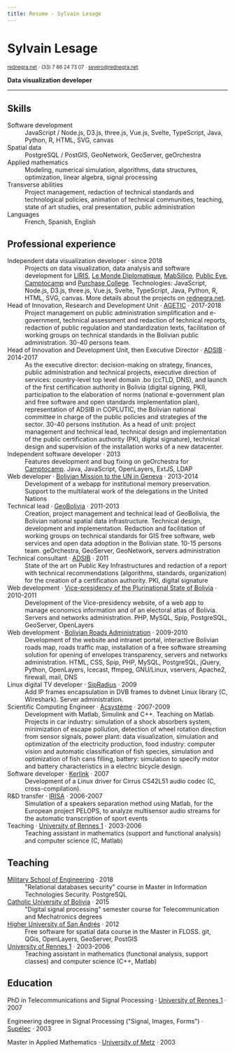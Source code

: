 ```yaml
---
title: Resume - Sylvain Lesage
---
```


# Sylvain Lesage

<div class="gray" style="font-size: 0.8em;">
  <a href="https://rednegra.net">rednegra.net</a> · (33) 7 66 24 73 07 · <a href="mailto:severo@rednegra.net">severo@rednegra.net</a>
</div>

**Data visualization developer**

---

## Skills

<dl>
  <dt>Software development</dt>
  <dd>JavaScript / Node.js, D3.js, three.js, Vue.js, Svelte, TypeScript, Java, Python, R, HTML, SVG, canvas</dd>

  <dt>Spatial data</dt>
  <dd>PostgreSQL / PostGIS, GeoNetwork, GeoServer, geOrchestra</dd>

  <dt>Applied mathematics</dt>
  <dd>Modeling, numerical simulation, algorithms, data structures, optimization, linear algebra, signal processing</dd>

  <dt>Transverse abilities</dt>
  <dd>Project management, redaction of technical standards and technological policies, animation of technical communities, teaching, state of art studies, oral presentation, public administration</dd>

  <dt>Languages</dt>
  <dd>French, Spanish, English</dd>
</dl>

## Professional experience

<dl>
  <dt>Independent data visualization developer · since 2018</dt>
  <dd>Projects on data visualization, data analysis and software development for <a href="https://projet.liris.cnrs.fr/mi2/">LIRIS</a>, <a href="https://www.monde-diplomatique.fr/">Le Monde Diplomatique</a>, <a href="https://mabsilico.com/">MabSilico</a>, <a href="https://publiceye.ch/">Public Eye</a>, <a href="https://camptocamp.com/">Camptocamp</a> and <a href="https://www.purchase.edu/">Purchase College</a>. Technologies: JavaScript, Node.js, D3.js, three.js, Vue.js, Svelte, TypeScript, Java, Python, R, HTML, SVG, canvas. More details about the projects on <a href="https://rednegra.net">rednegra.net</a>.</dd>

  <dt>Head of Innovation, Research and Development Unit · <a href="https://agetic.gob.bo/">AGETIC</a> · 2017-2018</dt>
  <dd>Project management on public administration simplification and e-government, technical assessment and redaction of technical reports, redaction of public regulation and standardization texts, facilitation of working groups on technical standards in the Bolivian public administration. 30-40 persons team.</dd>

  <dt>Head of Innovation and Development Unit, then Executive Director · <a href="href="https://adsib.gob.bo/">ADSIB</a> · 2014-2017</dt>
  <dd>As the executive director: decision-making on strategy, finances, public administration and technical projects, executive direction of services: country-level top level domain .bo (ccTLD, DNS), and launch of the first certification authority in Bolivia (digital signing, PKI), participation to the elaboration of norms (national e-government plan and free software and open standards implementation plan), representation of ADSIB in COPLUTIC, the Bolivian national committee in charge of the public policies and strategies of the sector. 30-40 persons institution. As a head of unit: project management and technical lead, technical design and implementation of the public certification authority (PKI, digital signature), technical design and supervision of the installation works of a new datacenter.</dd>

  <dt>Independent software developer · 2013</dt>
  <dd>Features development and bug fixing on geOrchestra for <a href="https://www.camptocamp.com/">Camptocamp</a>. Java, JavaScript, OpenLayers, ExtJS, LDAP</dd>

  <dt>Web developer · <a href="https://www.ungeneva.org/en/blue-book/missions/member-states/bolivia-plurinational-state">Bolivian Mission to the UN in Geneva</a> · 2013-2014</dt>
  <dd>Development of a webapp for institutional memory preservation. Support to the multilateral work of the delegations in the United Nations</dd>

  <dt>Technical lead · <a href="https://geo.gob.bo">GeoBolivia</a> · 2011-2013</dt>
  <dd>Creation, project management and technical lead of GeoBolivia, the Bolivian national spatial data infrastructure. Technical design, development and implementation. Redaction and facilitation of working groups on technical standards for GIS free software, web services and open data adoption in the Bolivian state. 10-15 persons team. geOrchestra, GeoServer, GeoNetwork, servers administration</dd>

  <dt>Technical consultant · <a href="https://adsib.gob.bo/">ADSIB</a> · 2011</dt>
  <dd>State of the art on Public Key Infrastructures and redaction of a report with technical recommendations (algorithms, standards, organization) for the creation of a certification authority. PKI, digital signature</dd>

  <dt>Web development · <a href="https://www.vicepresidencia.gob.bo/">Vice-presidency of the Plurinational State of Bolivia</a> · 2010-2011</dt>
  <dd>Development of the Vice-presidency website, of a web app to manage economics information and of an electoral atlas of Bolivia. Servers and networks administration. PHP, MySQL, Spip, PostgreSQL, GeoServer, OpenLayers</dd>

  <dt>Web development · <a href="https://www.abc.gob.bo/">Bolivian Roads Administration</a> · 2009-2010</dt>
  <dd>Development of the website and intranet portal, interactive Bolivian roads map, roads traffic map, installation of a free software streaming solution for opening of envelopes transparency, servers and networks administration. HTML, CSS, Spip, PHP, MySQL, PostgreSQL, jQuery, Python, OpenLayers, Icecast, ffmpeg, GNU/Linux, vservers, Apache2, firewall, mail, DNS</dd>

  <dt>Linux digital TV developer · <a href="https://www.sipradius.com/">SipRadius</a> · 2009</dt>
  <dd>Add IP frames encapsulation in DVB frames to dvbnet Linux library (C, Wireshark). Server administration.</dd>

  <dt>Scientific Computing Engineer · <a href="https://www.acsysteme.com/">Acsystème</a> · 2007-2009</dt>
  <dd>Development with Matlab, Simulink and C++. Teaching on Matlab. Projects in car industry: simulation of a shock absorbers system, minimization of escape pollution, detection of wheel rotation direction from sensor signals, power plant: data visualization, simulation and optimization of the electricity production, food industry: computer vision and automatic classification of fish species, simulation and optimization of fish cans filling, battery: simulation to specify motor and battery characteristics in a electric bicycle design.
  </dd>

  <dt>Software developer · <a href="https://www.kerlink.com/">Kerlink</a> · 2007</dt>
  <dd>Development of a Linux driver for Cirrus CS42L51 audio codec (C, cross-compilation).</dd>

  <dt>R&D transfer · <a href="https://www.irisa.fr/">IRISA</a> · 2006-2007</dt>
  <dd>Simulation of a speakers separation method using Matlab, for the European project PELOPS, to analyze multisensor audio streams for the automatic transcription of sport events</dd>

  <dt>Teaching · <a href="https://www.univ-rennes1.fr/">University of Rennes 1</a> · 2003-2006</dt>
  <dd>Teaching assistant in mathematics (support and functional analysis) and computer science (C, Matlab)</dd>
</dl>

## Teaching

<dl>
  <dt><a href="https://www.emi.edu.bo/">Military School of Engineering</a> · 2018</dt>
  <dd>"Relational databases security" course in Master in Information Technologies Security. PostgreSQL</dd>

  <dt><a href="https://lpz.ucb.edu.bo">Catholic University of Bolivia</a> · 2015</dt>
  <dd>"Digital signal processing" semester course for Telecommunication and Mechatronics degrees</dd>

  <dt><a href="https://umsa.bo">Higher University of San Andrés</a> · 2012</dt>
  <dd>Free software for spatial data course in the Master in FLOSS. git, QGis, OpenLayers, GeoServer, PostGIS</dd>

  <dt><a href="https://www.univ-rennes1.fr/">University of Rennes 1</a> · 2003-2006</dt>
  <dd>Teaching assistant in mathematics (functional analysis, support classes) and computer science (C++, Matlab)</dd>
</dl>

## Education

PhD in Telecommunications and Signal Processing · [University of Rennes 1](https://www.univ-rennes1.fr) · 2007

Engineering degree in Signal Processing ("Signal, Images, Forms") · [Supélec](https://www.centralesupelec.fr/) · 2003

Master in Applied Mathematics · [University of Metz](http://www.math.univ-metz.fr/~dea/DEA/index.html) · 2003
